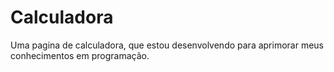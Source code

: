 # Calculadora
Uma pagina de calculadora, que estou desenvolvendo para aprimorar meus conhecimentos em programação.
